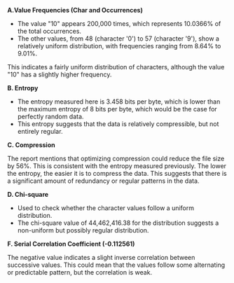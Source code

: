 

**A.Value Frequencies (Char and Occurrences)**

- The value "10" appears 200,000 times, which represents 10.0366% of the total occurrences.
- The other values, from 48 (character '0') to 57 (character '9'), show a relatively uniform distribution, with frequencies ranging from 8.64% to 9.01%.

This indicates a fairly uniform distribution of characters, although the value "10" has a slightly higher frequency.

**B. Entropy**

- The entropy measured here is 3.458 bits per byte, which is lower than the maximum entropy of 8 bits per byte, which would be the case for perfectly random data.
- This entropy suggests that the data is relatively compressible, but not entirely regular.

**C. Compression**

The report mentions that optimizing compression could reduce the file size by 56%. This is consistent with the entropy measured previously. The lower the entropy, the easier it is to compress the data. This suggests that there is a significant amount of redundancy or regular patterns in the data.

**D. Chi-square**

- Used to check whether the character values follow a uniform distribution.
- The chi-square value of 44,462,416.38 for the distribution suggests a non-uniform but possibly regular distribution.

**F. Serial Correlation Coefficient (-0.112561)**

The negative value indicates a slight inverse correlation between successive values. This could mean that the values follow some alternating or predictable pattern, but the correlation is weak.
